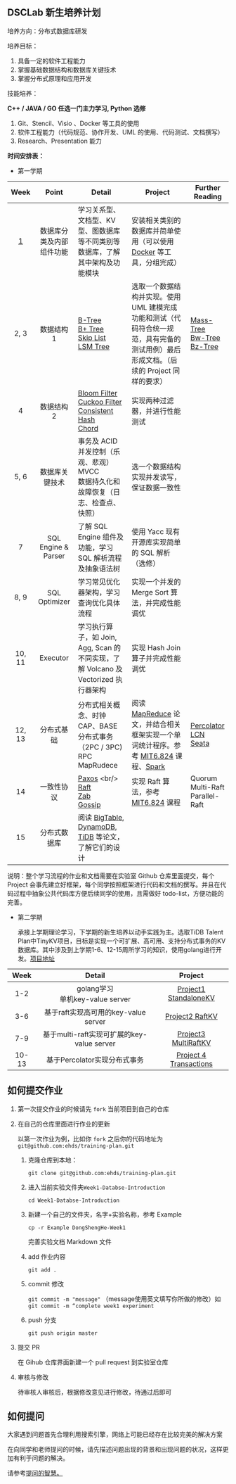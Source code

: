 ## DSCLab 新生培养计划

培养方向：分布式数据库研发

培养目标：

1. 具备一定的软件工程能力
2. 掌握基础数据结构和数据库关键技术
3. 掌握分布式原理和应用开发

技能培养：

**C++ / JAVA / GO 任选一门主力学习, Python 选修**

1. Git、Stencil、Visio 、Docker 等工具的使用
2. 软件工程能力（代码规范、协作开发、UML 的使用、代码测试、文档撰写）
3. Research、Presentation 能力

**时间安排表：**

- 第一学期

| Week | Point | Detail | Project | Further Reading |
| :--: | :--: | -- | -- | -- |
| [1](./Week1-Database-Introduction) | 数据库分类及内部组件功能 | 学习关系型、文档型、KV 型、图数据库等不同类别等数据库，了解其中架构及功能模块 | 安装相关类别的数据库并简单使用（可以使用 [Docker](https://www.docker.com/) 等工具，分组完成） | |
| 2, 3 | 数据结构 1 | [B-Tree](https://en.wikipedia.org/wiki/B-tree) <br/> [B+ Tree](https://en.wikipedia.org/wiki/B%2B_tree) <br/> [Skip List](https://en.wikipedia.org/wiki/Skip_list) <br/> [LSM Tree](https://en.wikipedia.org/wiki/Log-structured_merge-tree) | 选取一个数据结构并实现。使用 UML 建模完成功能和测试（代码符合统一规范，具有完备的测试用例）最后形成文档。（后续的 Project 同样的要求） | [Mass-Tree](https://pdos.csail.mit.edu/papers/masstree:eurosys12.pdf) <br/> [Bw-Tree](https://www.microsoft.com/en-us/research/wp-content/uploads/2016/02/bw-tree-icde2013-final.pdf) <br/> [Bz-Tree](http://www.vldb.org/pvldb/vol11/p553-arulraj.pdf) |
| 4 | 数据结构 2 | [Bloom Filter](https://llimllib.github.io/bloomfilter-tutorial/) <br/> [Cuckoo Filter](https://en.wikipedia.org/wiki/Cuckoo_filter) <br/> [Consistent Hash](https://en.wikipedia.org/wiki/Consistent_hashing) <br/> [Chord](https://en.wikipedia.org/wiki/Chord_(peer-to-peer)) | 实现两种过滤器，并进行性能测试 |  |
| 5, 6 | 数据库关键技术 | 事务及 ACID <br/> 并发控制（乐观、悲观）<br/> MVCC <br/> 数据持久化和故障恢复（日志、检查点、快照） | 选一个数据结构实现并发读写，保证数据一致性 |  |
| 7 | SQL Engine & Parser | 了解 SQL Engine 组件及功能，学习 SQL 解析流程及抽象语法树  | 使用 Yacc 现有开源库实现简单的 SQL 解析（选修） |  |
| 8, 9 | SQL Optimizer  | 学习常见优化器架构，学习查询优化具体流程 | 实现一个并发的 Merge Sort 算法，并完成性能调优 |  |
| 10, 11 | Executor | 学习执行算子，如 Join, Agg, Scan 的不同实现，了解 Volcano 及 Vectorized 执行器架构 | 实现 Hash Join 算子并完成性能调优 |  |
| 12, 13 | 分布式基础 | 分布式相关概念、时钟 <br/> CAP、BASE <br/> 分布式事务（2PC / 3PC) <br/> RPC <br/> MapRudece | 阅读 [MapReduce]((https://research.google.com/archive/mapreduce-osdi04.pdf)) 论文，并结合相关框架实现一个单词统计程序。参考 [MIT6.824](https://pdos.csail.mit.edu/6.824/) 课程、[Spark](https://en.wikipedia.org/wiki/Apache_Spark) | [Percolator](http://notes.stephenholiday.com/Percolator.pdf) <br/> [LCN](https://github.com/codingapi/tx-lcn) <br/> [Seata](http://seata.io/en-us/) <br/> |
| 14 | 一致性协议 | [Paxos](https://en.wikipedia.org/wiki/Paxos_(computer_science)) <br/> [Raft](https://raft.github.io/) <br/> [Zab](https://marcoserafini.github.io/papers/zab.pdf) <br/> [Gossip](https://flopezluis.github.io/gossip-simulator/) <br/> | 实现 Raft 算法，参考 [MIT6.824](https://pdos.csail.mit.edu/6.824/) 课程  | Quorum <br/> Multi-Raft </br> Parallel-Raft |
| 15 | 分布式数据库 | 阅读 [BigTable](https://research.google.com/archive/bigtable-osdi06.pdf), [DynamoDB](https://www.dynamodbguide.com/), [TiDB](https://pingcap.com/blog/vldb-2020-tidb-a-raft-based-htap-database/) 等论文，了解它们的设计 | | |

说明：整个学习流程的作业和文档需要在实验室 Github 仓库里面提交，每个 Project 会事先建立好框架，每个同学按照框架进行代码和文档的撰写。并且在代码过程中抽象公共代码库方便后续同学的使用，且需做好 todo-list，方便功能的完善。

- 第二学期

  承接上学期理论学习，下学期的新生培养以动手实践为主。选取TiDB Talent Plan中TinyKV项目，目标是实现一个可扩展、高可用、支持分布式事务的KV数据库。其中涉及到上学期1-6、12-15周所学习的知识，使用golang进行开发。[项目地址](https://github.com/tidb-incubator/tinykv)
<style> table { margin: auto; } </style>

| Week  |                   Detail                   |                           Project                            |
| :---: | :----------------------------------------: | :----------------------------------------------------------: |
|  1-2  |    golang学习 <br/>单机key-value server    | [Project1 StandaloneKV](https://github.com/tidb-incubator/tinykv/blob/course/doc/project1-StandaloneKV.md) |
|  3-6  |    基于raft实现高可用的key-value server    | [Project2 RaftKV](https://github.com/tidb-incubator/tinykv/blob/course/doc/project2-RaftKV.md) |
|  7-9  | 基于multi-raft实现可扩展的key-value server | [Project3 MultiRaftKV](https://github.com/tidb-incubator/tinykv/blob/course/doc/project3-MultiRaftKV.md) |
| 10-13 |        基于Percolator实现分布式事务        | [Project 4 Transactions](https://github.com/tidb-incubator/tinykv/blob/course/doc/project4-Transaction.md) |


## 如何提交作业

1. 第一次提交作业的时候请先 `fork` 当前项目到自己的仓库

2. 在自己的仓库里面进行作业的更新

   以第一次作业为例，比如你 `fork` 之后你的代码地址为 `git@github.com:ehds/training-plan.git`

   1. 克隆仓库到本地：

      `git clone git@github.com:ehds/training-plan.git`

   2. 进入当前实验文件夹`Week1-Databse-Introduction`

      `cd Week1-Databse-Introduction`

   3. 新建一个自己的文件夹，名字+实验名称，参考 Example

      `cp -r Example DongShengHe-Week1`

      完善实验文档 Markdown 文件

   4. add 作业内容

      `git add .`

   5. commit 修改

      `git commit -m "message"` （message使用英文填写你所做的修改）如 `git commit -m “complete week1 experiment`

   6. push 分支

      `git push origin master`

3. 提交 PR

   在 Gihub 仓库界面新建一个 pull request 到实验室仓库

4. 审核与修改

   待审核人审核后，根据修改意见进行修改，待通过后即可

## 如何提问

大家遇到问题首先合理利用搜索引擎，网络上可能已经存在比较完美的解决方案

在向同学和老师提问的时候，请先描述问题出现的背景和出现问题的状况，这样更加有利于问题的解决。

请参考[提问的智慧。](https://github.com/ryanhanwu/How-To-Ask-Questions-The-Smart-Way/blob/master/README-zh_CN.md)
